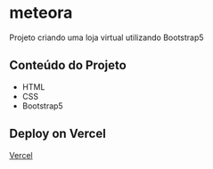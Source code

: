 # meteora

Projeto criando uma loja virtual utilizando Bootstrap5

## Conteúdo do Projeto
- HTML
- CSS
- Bootstrap5

## Deploy on Vercel

[Vercel](https://meteora-plum.vercel.app/)
